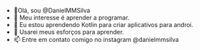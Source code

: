 - 👋Olá, sou @DanielMMSilva
- 👀 Meu interesse é aprender a programar.
- 🌱 Eu estou aprendendo Kotlin para criar aplicativos para androi.
- 💞️ Usarei meus esforços para aprender.
- 📫 Entre em contato comigo no instagram @danielmmsilva 


<!---
DanielMMSilva/DanielMMSilva is a ✨ special ✨ repository because its `README.md` (this file) appears on your GitHub profile.
You can click the Preview link to take a look at your changes.
--->
